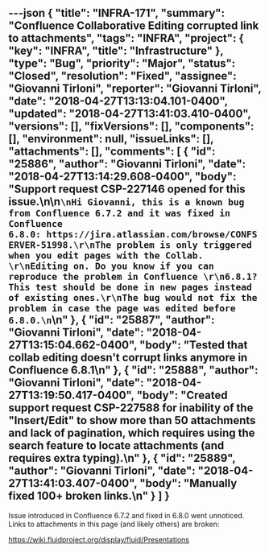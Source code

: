 ---json
{
  "title": "INFRA-171",
  "summary": "Confluence Collaborative Editing corrupted link to attachments",
  "tags": "INFRA",
  "project": {
    "key": "INFRA",
    "title": "Infrastructure"
  },
  "type": "Bug",
  "priority": "Major",
  "status": "Closed",
  "resolution": "Fixed",
  "assignee": "Giovanni Tirloni",
  "reporter": "Giovanni Tirloni",
  "date": "2018-04-27T13:13:04.101-0400",
  "updated": "2018-04-27T13:41:03.410-0400",
  "versions": [],
  "fixVersions": [],
  "components": [],
  "environment": null,
  "issueLinks": [],
  "attachments": [],
  "comments": [
    {
      "id": "25886",
      "author": "Giovanni Tirloni",
      "date": "2018-04-27T13:14:29.608-0400",
      "body": "Support request CSP-227146 opened for this issue.\n\n```\nHi Giovanni, this is a known bug from Confluence 6.7.2 and it was fixed in Confluence 6.8.0: https://jira.atlassian.com/browse/CONFSERVER-51998.\r\nThe problem is only triggered when you edit pages with the Collab. \r\nEditing on. Do you know if you can reproduce the problem in Confluence \r\n6.8.1? This test should be done in new pages instead of existing ones.\r\nThe bug would not fix the problem in case the page was edited before 6.8.0.\n```\n"
    },
    {
      "id": "25887",
      "author": "Giovanni Tirloni",
      "date": "2018-04-27T13:15:04.662-0400",
      "body": "Tested that collab editing doesn't corrupt links anymore in Confluence 6.8.1\n"
    },
    {
      "id": "25888",
      "author": "Giovanni Tirloni",
      "date": "2018-04-27T13:19:50.417-0400",
      "body": "Created support request CSP-227588 for inability of the \"Insert/Edit\" to show more than 50 attachments and lack of pagination, which requires using the search feature to locate attachments (and requires extra typing).\n"
    },
    {
      "id": "25889",
      "author": "Giovanni Tirloni",
      "date": "2018-04-27T13:41:03.407-0400",
      "body": "Manually fixed 100+ broken links.\n"
    }
  ]
}
---
Issue introduced in Confluence 6.7.2 and fixed in 6.8.0 went unnoticed. Links to attachments in this page (and likely others) are broken:

<https://wiki.fluidproject.org/display/fluid/Presentations>

        